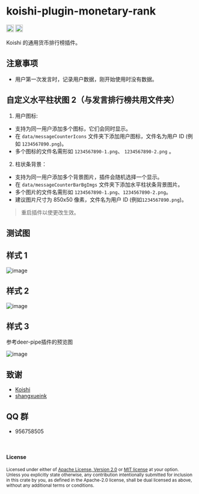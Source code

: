 # koishi-plugin-monetary-rank

[<img alt="github" src="https://img.shields.io/badge/github-araea/monetary_rank-8da0cb?style=for-the-badge&labelColor=555555&logo=github" height="20">](https://github.com/araea/koishi-plugin-monetary-rank)
[<img alt="npm" src="https://img.shields.io/npm/v/koishi-plugin-monetary-rank.svg?style=for-the-badge&color=fc8d62&logo=npm" height="20">](https://www.npmjs.com/package/koishi-plugin-monetary-rank)

Koishi 的通用货币排行榜插件。

## 注意事项

- 用户第一次发言时，记录用户数据，刚开始使用时没有数据。

## 自定义水平柱状图 2（与发言排行榜共用文件夹）

1. 用户图标:

- 支持为同一用户添加多个图标，它们会同时显示。
- 在 `data/messageCounterIcons` 文件夹下添加用户图标，文件名为用户 ID (例如 `1234567890.png`)。
- 多个图标的文件名需形如  `1234567890-1.png`、 `1234567890-2.png` 。

2. 柱状条背景：

- 支持为同一用户添加多个背景图片，插件会随机选择一个显示。
- 在 `data/messageCounterBarBgImgs` 文件夹下添加水平柱状条背景图片。
- 多个图片的文件名需形如 `1234567890-1.png`、`1234567890-2.png`。
- 建议图片尺寸为 850x50 像素，文件名为用户 ID (例如`1234567890.png`)。

> 重启插件以使更改生效。

## 测试图

## 样式 1

![image](https://github.com/user-attachments/assets/68cad6c7-edeb-454a-9299-1ad70d66d83e)

## 样式 2

![image](https://github.com/user-attachments/assets/eb6bf930-12e7-450b-89de-2e07f678c66e)

## 样式 3

参考deer-pipe插件的预览图

![image](https://i0.hdslb.com/bfs/article/39dd40e20d04f85291bc2cb7cc0a367f312276085.png)

## 致谢

* [Koishi](https://koishi.chat/)
* [shangxueink](https://github.com/araea/koishi-plugin-monetary-rank/pull/1)

## QQ 群

- 956758505

<br>

#### License

<sup>
Licensed under either of <a href="../ds-r-c/LICENSE-APACHE">Apache License, Version
2.0</a> or <a href="../ds-r-c/LICENSE-MIT">MIT license</a> at your option.
</sup>

<br>

<sub>
Unless you explicitly state otherwise, any contribution intentionally submitted
for inclusion in this crate by you, as defined in the Apache-2.0 license, shall
be dual licensed as above, without any additional terms or conditions.
</sub>




